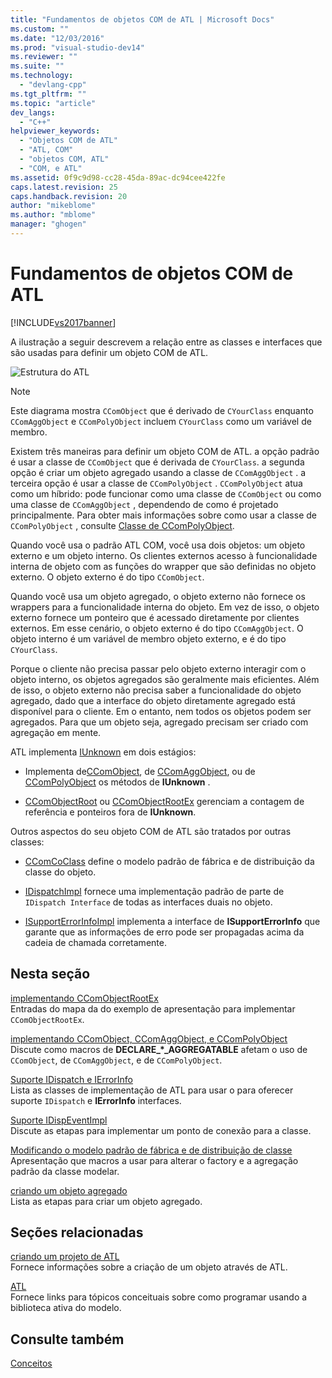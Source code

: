 ```yaml
---
title: "Fundamentos de objetos COM de ATL | Microsoft Docs"
ms.custom: ""
ms.date: "12/03/2016"
ms.prod: "visual-studio-dev14"
ms.reviewer: ""
ms.suite: ""
ms.technology: 
  - "devlang-cpp"
ms.tgt_pltfrm: ""
ms.topic: "article"
dev_langs: 
  - "C++"
helpviewer_keywords: 
  - "Objetos COM de ATL"
  - "ATL, COM"
  - "objetos COM, ATL"
  - "COM, e ATL"
ms.assetid: 0f9c9d98-cc28-45da-89ac-dc94cee422fe
caps.latest.revision: 25
caps.handback.revision: 20
author: "mikeblome"
ms.author: "mblome"
manager: "ghogen"
---
```

# Fundamentos de objetos COM de ATL
[!INCLUDE[vs2017banner](../assembler/inline/includes/vs2017banner.md)]

A ilustração a seguir descrevem a relação entre as classes e interfaces que são usadas para definir um objeto COM de ATL.  
  
 ![Estrutura do ATL](../atl/media/vc307y1.png "vc307Y1")  
  
> [!NOTE]
>  Este diagrama mostra `CComObject` que é derivado de `CYourClass` enquanto `CComAggObject` e `CComPolyObject` incluem `CYourClass` como um variável de membro.  
  
 Existem três maneiras para definir um objeto COM de ATL.  a opção padrão é usar a classe de `CComObject` que é derivada de `CYourClass`.  a segunda opção é criar um objeto agregado usando a classe de `CComAggObject` .  a terceira opção é usar a classe de `CComPolyObject` .  `CComPolyObject` atua como um híbrido: pode funcionar como uma classe de `CComObject` ou como uma classe de `CComAggObject` , dependendo de como é projetado principalmente.  Para obter mais informações sobre como usar a classe de `CComPolyObject` , consulte [Classe de CComPolyObject](../atl/reference/ccompolyobject-class.md).  
  
 Quando você usa o padrão ATL COM, você usa dois objetos: um objeto externo e um objeto interno.  Os clientes externos acesso à funcionalidade interna de objeto com as funções do wrapper que são definidas no objeto externo.  O objeto externo é do tipo `CComObject`.  
  
 Quando você usa um objeto agregado, o objeto externo não fornece os wrappers para a funcionalidade interna do objeto.  Em vez de isso, o objeto externo fornece um ponteiro que é acessado diretamente por clientes externos.  Em esse cenário, o objeto externo é do tipo `CComAggObject`.  O objeto interno é um variável de membro objeto externo, e é do tipo `CYourClass`.  
  
 Porque o cliente não precisa passar pelo objeto externo interagir com o objeto interno, os objetos agregados são geralmente mais eficientes.  Além de isso, o objeto externo não precisa saber a funcionalidade do objeto agregado, dado que a interface do objeto diretamente agregado está disponível para o cliente.  Em o entanto, nem todos os objetos podem ser agregados.  Para que um objeto seja, agregado precisam ser criado com agregação em mente.  
  
 ATL implementa [IUnknown](http://msdn.microsoft.com/library/windows/desktop/ms680509) em dois estágios:  
  
-   Implementa de[CComObject](../atl/reference/ccomobject-class.md), de [CComAggObject](../atl/reference/ccomaggobject-class.md), ou de [CComPolyObject](../atl/reference/ccompolyobject-class.md) os métodos de **IUnknown** .  
  
-   [CComObjectRoot](../atl/reference/ccomobjectroot-class.md) ou [CComObjectRootEx](../atl/reference/ccomobjectrootex-class.md) gerenciam a contagem de referência e ponteiros fora de **IUnknown**.  
  
 Outros aspectos do seu objeto COM de ATL são tratados por outras classes:  
  
-   [CComCoClass](../Topic/CComCoClass%20Class.md) define o modelo padrão de fábrica e de distribuição da classe do objeto.  
  
-   [IDispatchImpl](../atl/reference/idispatchimpl-class.md) fornece uma implementação padrão de parte de `IDispatch Interface` de todas as interfaces duais no objeto.  
  
-   [ISupportErrorInfoImpl](../atl/reference/isupporterrorinfoimpl-class.md) implementa a interface de **ISupportErrorInfo** que garante que as informações de erro pode ser propagadas acima da cadeia de chamada corretamente.  
  
## Nesta seção  
 [implementando CComObjectRootEx](../Topic/Implementing%20CComObjectRootEx.md)  
 Entradas do mapa da do exemplo de apresentação para implementar `CComObjectRootEx`.  
  
 [implementando CComObject, CComAggObject, e CComPolyObject](../atl/implementing-ccomobject-ccomaggobject-and-ccompolyobject.md)  
 Discute como macros de **DECLARE\_\*\_AGGREGATABLE** afetam o uso de `CComObject`, de `CComAggObject`, e de `CComPolyObject`.  
  
 [Suporte IDispatch e IErrorInfo](../atl/supporting-idispatch-and-ierrorinfo.md)  
 Lista as classes de implementação de ATL para usar o para oferecer suporte `IDispatch` e **IErrorInfo** interfaces.  
  
 [Suporte IDispEventImpl](../atl/supporting-idispeventimpl.md)  
 Discute as etapas para implementar um ponto de conexão para a classe.  
  
 [Modificando o modelo padrão de fábrica e de distribuição de classe](../atl/changing-the-default-class-factory-and-aggregation-model.md)  
 Apresentação que macros a usar para alterar o factory e a agregação padrão da classe modelar.  
  
 [criando um objeto agregado](../atl/creating-an-aggregated-object.md)  
 Lista as etapas para criar um objeto agregado.  
  
## Seções relacionadas  
 [criando um projeto de ATL](../atl/reference/creating-an-atl-project.md)  
 Fornece informações sobre a criação de um objeto através de ATL.  
  
 [ATL](../atl/active-template-library-atl-concepts.md)  
 Fornece links para tópicos conceituais sobre como programar usando a biblioteca ativa do modelo.  
  
## Consulte também  
 [Conceitos](../atl/active-template-library-atl-concepts.md)
